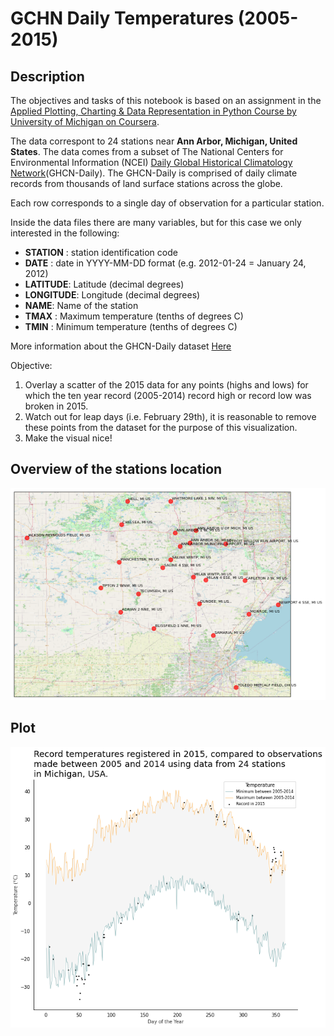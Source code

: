 # GCHN Daily Temperatures (2005-2015)

## Description

The objectives and tasks of this notebook is based on an assignment in the [Applied Plotting, Charting & Data Representation in Python Course by University of Michigan on Coursera](https://www.coursera.org/learn/python-plotting?specialization=data-science-python).

The data correspont to 24 stations near **Ann Arbor, Michigan, United States**. The data comes from a subset of The National Centers for Environmental Information (NCEI) [Daily Global Historical Climatology Network](https://www.ncei.noaa.gov/access/search/data-search/daily-summaries)(GHCN-Daily). The GHCN-Daily is comprised of daily climate records from thousands of land surface stations across the globe.

Each row corresponds to a single day of observation for a particular station.

Inside the data files there are many variables, but for this case we only interested in the following:

* **STATION** : station identification code
* **DATE** : date in YYYY-MM-DD format (e.g. 2012-01-24 = January 24, 2012)
* **LATITUDE**: Latitude (decimal degrees)
* **LONGITUDE**: Longitude (decimal degrees)
* **NAME**: Name of the station
* **TMAX** : Maximum temperature (tenths of degrees C)
* **TMIN** : Minimum temperature (tenths of degrees C)

More information about the GHCN-Daily dataset [Here](https://www.ncei.noaa.gov/metadata/geoportal/rest/metadata/item/gov.noaa.ncdc:C00861/html)

Objective:

1. Overlay a scatter of the 2015 data for any points (highs and lows) for which the ten year record (2005-2014) record high or record low was broken in 2015.
2. Watch out for leap days (i.e. February 29th), it is reasonable to remove these points from the dataset for the purpose of this visualization.
3. Make the visual nice!

## Overview of the stations location
![view of the stations](./img/gchn-station-location.png)

## Plot
![Resulting plot](./img/gchn-plot.png)